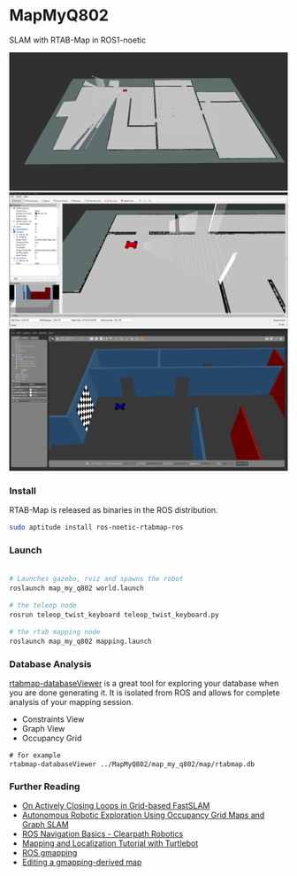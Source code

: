 # MapMyQ802
SLAM with RTAB-Map in ROS1-noetic

![](screencaps/q802.rtabmap1a.png)
![](screencaps/q802.rtabmap2.png)
![](screencaps/q802.rtabmap3.png)


### Install

RTAB-Map is released as binaries in the ROS distribution.

```bash
sudo aptitude install ros-noetic-rtabmap-ros
```
### Launch

```bash

# Launches gazebo, rviz and spawns the robot
roslaunch map_my_q802 world.launch 
```

```bash
# the teleop node
rosrun teleop_twist_keyboard teleop_twist_keyboard.py 
```

```bash
# the rtab mapping node
roslaunch map_my_q802 mapping.launch 
```

### Database Analysis
[rtabmap-databaseViewer](https://github.com/introlab/rtabmap/wiki/Tools#database-viewer)
is a great tool for exploring your database when you are done generating it. It is isolated
from ROS and allows for complete analysis of your mapping session.
- Constraints View
- Graph View
- Occupancy Grid

```base
# for example
rtabmap-databaseViewer ../MapMyQ802/map_my_q802/map/rtabmap.db
```

### Further Reading

- [On Actively Closing Loops in Grid-based FastSLAM](http://ais.informatik.uni-freiburg.de/publications/papers/stachniss05ar.pdf)
- [Autonomous Robotic Exploration Using Occupancy Grid Maps and Graph SLAM](https://www.seas.upenn.edu/~pdames/media/CarilloEtal2015.pdf)
- [ROS Navigation Basics - Clearpath Robotics](http://www.clearpathrobotics.com/assets/guides/kinetic/ros/ROS%20Navigation%20Basics.html)
- [Mapping and Localization Tutorial with Turtlebot](https://ocw.tudelft.nl/course-lectures/3-3-3-mapping-and-localization-tutorial/)
- [ROS gmapping](http://wiki.ros.org/Robots/PMB-2/Tutorials/Navigation/Mapping)
- [Editing a gmapping-derived map](https://www.theconstructsim.com/ros-qa-136-how-to-edit-a-map-generated-with-gmapping/)